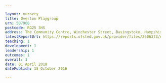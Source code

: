 ```yaml
---

layout: nursery
title: Overton Playgroup
urn: 507966
postcode: RG25 3HS
address: The Community Centre, Winchester Street, Basingstoke, Hampshire, RG25 3HS
latestReportUrl: https://reports.ofsted.gov.uk/provider/files/2606373/urn/507966.pdf
teaching: 1
development: 1
leadership: 1
outcomes: 1
overall: 1
date: 01 April 2018 
datePublish: 18 October 2016

---
```

